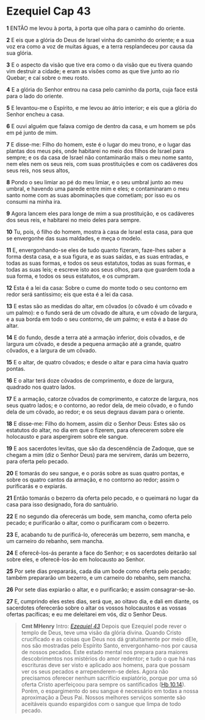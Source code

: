 # Ezequiel Cap 43

**1** 	ENTÃO me levou à porta, à porta que olha para o caminho do oriente.

**2** 	E eis que a glória do Deus de Israel vinha do caminho do oriente; e a sua voz era como a voz de muitas águas, e a terra resplandeceu por causa da sua glória.

**3** 	E o aspecto da visão que tive era como o da visão que eu tivera quando vim destruir a cidade; e eram as visões como as que tive junto ao rio Quebar; e caí sobre o meu rosto.

**4** 	E a glória do Senhor entrou na casa pelo caminho da porta, cuja face está para o lado do oriente.

**5** 	E levantou-me o Espírito, e me levou ao átrio interior; e eis que a glória do Senhor encheu a casa.

**6** 	E ouvi alguém que falava comigo de dentro da casa, e um homem se pôs em pé junto de mim.

**7** 	E disse-me: Filho do homem, este é o lugar do meu trono, e o lugar das plantas dos meus pés, onde habitarei no meio dos filhos de Israel para sempre; e os da casa de Israel não contaminarão mais o meu nome santo, nem eles nem os seus reis, com suas prostituições e com os cadáveres dos seus reis, nos seus altos,

**8** 	Pondo o seu limiar ao pé do meu limiar, e o seu umbral junto ao meu umbral, e havendo uma parede entre mim e eles; e contaminaram o meu santo nome com as suas abominações que cometiam; por isso eu os consumi na minha ira.

**9** 	Agora lancem eles para longe de mim a sua prostituição, e os cadáveres dos seus reis, e habitarei no meio deles para sempre.

**10** 	Tu, pois, ó filho do homem, mostra à casa de Israel esta casa, para que se envergonhe das suas maldades, e meça o modelo.

**11** 	E, envergonhando-se eles de tudo quanto fizeram, faze-lhes saber a forma desta casa, e a sua figura, e as suas saídas, e as suas entradas, e todas as suas formas, e todos os seus estatutos, todas as suas formas, e todas as suas leis; e escreve isto aos seus olhos, para que guardem toda a sua forma, e todos os seus estatutos, e os cumpram.

**12** 	Esta é a lei da casa: Sobre o cume do monte todo o seu contorno em redor será santíssimo; eis que esta é a lei da casa.

**13** 	E estas são as medidas do altar, em côvados (o côvado é um côvado e um palmo): e o fundo será de um côvado de altura, e um côvado de largura, e a sua borda em todo o seu contorno, de um palmo; e esta é a base do altar.

**14** 	E do fundo, desde a terra até a armação inferior, dois côvados, e de largura um côvado, e desde a pequena armação até a grande, quatro côvados, e a largura de um côvado.

**15** 	E o altar, de quatro côvados; e desde o altar e para cima havia quatro pontas.

**16** 	E o altar terá doze côvados de comprimento, e doze de largura, quadrado nos quatro lados.

**17** 	E a armação, catorze côvados de comprimento, e catorze de largura, nos seus quatro lados; e o contorno, ao redor dela, de meio côvado, e o fundo dela de um côvado, ao redor; e os seus degraus davam para o oriente.

**18** 	E disse-me: Filho do homem, assim diz o Senhor Deus: Estes são os estatutos do altar, no dia em que o fizerem, para oferecerem sobre ele holocausto e para aspergirem sobre ele sangue.

**19** 	E aos sacerdotes levitas, que são da descendência de Zadoque, que se chegam a mim (diz o Senhor Deus) para me servirem, darás um bezerro, para oferta pelo pecado.

**20** 	E tomarás do seu sangue, e o porás sobre as suas quatro pontas, e sobre os quatro cantos da armação, e no contorno ao redor; assim o purificarás e o expiarás.

**21** 	Então tomarás o bezerro da oferta pelo pecado, e o queimará no lugar da casa para isso designado, fora do santuário.

**22** 	E no segundo dia oferecerás um bode, sem mancha, como oferta pelo pecado; e purificarão o altar, como o purificaram com o bezerro.

**23** 	E, acabando tu de purificá-lo, oferecerás um bezerro, sem mancha, e um carneiro do rebanho, sem mancha.

**24** 	E oferecê-los-ás perante a face do Senhor; e os sacerdotes deitarão sal sobre eles, e oferecê-los-ão em holocausto ao Senhor.

**25** 	Por sete dias prepararás, cada dia um bode como oferta pelo pecado; também prepararão um bezerro, e um carneiro do rebanho, sem mancha.

**26** 	Por sete dias expiarão o altar, e o purificarão; e assim consagrar-se-ão.

**27** 	E, cumprindo eles estes dias, será que, ao oitavo dia, e dali em diante, os sacerdotes oferecerão sobre o altar os vossos holocaustos e as vossas ofertas pacíficas; e eu me deleitarei em vós, diz o Senhor Deus.


> **Cmt MHenry** Intro: *[Ezequiel 43](../26A-Ez/43.md#0)* Depois que Ezequiel pode rever o templo de Deus, teve uma visão da glória divina. Quando Cristo crucificado e as coisas que Deus nos dá gratuitamente por meio dEle, nos são mostradas pelo Espírito Santo, envergonhamo-nos por causa de nossos pecados. Este estado mental nos prepara para maiores descobrimentos nos mistérios do amor redentor; e tudo o que há nas escrituras deve ser visto e aplicado aos homens, para que possam ver os seus pecados e arrependerem-se deles. Agora não precisamos oferecer nenhum sacrifício expiatório, porque por uma só oferta Cristo aperfeiçoou para sempre os santificados ([Hb 10.14](../58N-Hb/10.md#14)). Porém, o espargimento do seu sangue é necessário em todas a nossa aproximação a Deus Pai. Nossos melhores serviços somente são aceitáveis quando espargidos com o sangue que limpa de todo pecado.